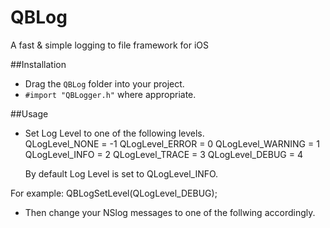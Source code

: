 QBLog
===============

A fast &amp; simple logging to file framework for iOS

##Installation

- Drag the `QBLog` folder into your project.
- `#import "QBLogger.h"` where appropriate. 

##Usage

- Set Log Level to one of the following levels.     
QLogLevel_NONE      = -1
QLogLevel_ERROR     = 0
QLogLevel_WARNING   = 1
QLogLevel_INFO      = 2
QLogLevel_TRACE     = 3
QLogLevel_DEBUG     = 4

  By default Log Level is set to QLogLevel_INFO.

For example:
  QBLogSetLevel(QLogLevel_DEBUG);
  
- Then change your NSlog messages to one of the follwing accordingly.
  


